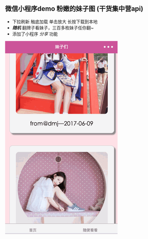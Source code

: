 微信小程序demo 粉嫩的妹子图 (干货集中营api)
--------
* 下拉刷新 触底加载 单击放大 长按下载到本地
* ***随机*** 翻牌子看妹子，三百多枚妹子任你翻~
* 添加了小程序 *分享* 功能

![妹子预览](./cuteGirls.gif)
